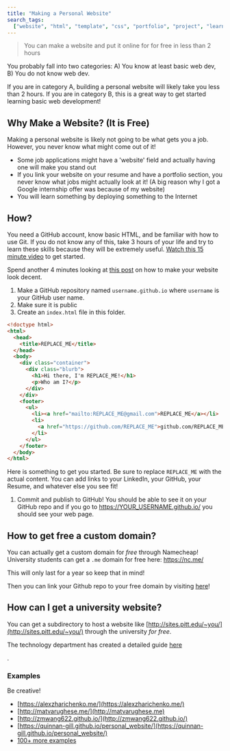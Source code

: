 ```yaml
---
title: "Making a Personal Website"
search_tags:
  ["website", "html", "template", "css", "portfolio", "project", "learn"]
---
```


> You can make a website and put it online for for free in less than 2 hours

You probably fall into two categories: A) You know at least basic web dev, B) You do not know web dev.

If you are in category A, building a personal website will likely take you less than 2 hours. If you are in category B, this is a great way to get started learning basic web development!

## Why Make a Website? (It is Free)

Making a personal website is likely not going to be what gets you a job. However, you never know what might come out of it!

- Some job applications might have a 'website' field and actually having one will make you stand out
- If you link your website on your resume and have a portfolio section, you never know what jobs might actually look at it! (A big reason why I got a Google internship offer was because of my website)
- You will learn something by deploying something to the Internet

## How?

You need a GitHub account, know basic HTML, and be familiar with how to use Git. If you do not know any of this, take 3 hours of your life and try to learn these skills because they will be extremely useful. [Watch this 15 minute video](https://www.youtube.com/watch?v=fQLK8Ib_SKk) to get started.

Spend another 4 minutes looking at [this post](https://jgthms.com/web-design-in-4-minutes/) on how to make your website look decent.

<!-- TODO link webdev skill -->

1. Make a GitHub repository named `username.github.io` where `username` is your GitHub user name.
1. Make sure it is public
1. Create an `index.html` file in this folder.

```html
<!doctype html>
<html>
  <head>
    <title>REPLACE_ME</title>
  </head>
  <body>
    <div class="container">
      <div class="blurb">
        <h1>Hi there, I'm REPLACE_ME!</h1>
        <p>Who am I?</p>
      </div>
    </div>
    <footer>
      <ul>
        <li><a href="mailto:REPLACE_ME@gmail.com">REPLACE_ME</a></li>
        <li>
          <a href="https://github.com/REPLACE_ME">github.com/REPLACE_ME</a>
        </li>
      </ul>
    </footer>
  </body>
</html>
```

Here is something to get you started. Be sure to replace `REPLACE_ME` with the actual content. You can add links to your LinkedIn, your GitHub, your Resume, and whatever else you see fit!

1. Commit and publish to GitHub! You should be able to see it on your GitHub repo and if you go to https://YOUR_USERNAME.github.io/ you should see your web page.

## How to get free a custom domain?

You can actually get a custom domain for _free_ through Namecheap! University students can get a `.me` domain for free here: https://nc.me/

This will only last for a year so keep that in mind!

Then you can link your Github repo to your free domain by visiting [here](https://www.namecheap.com/support/knowledgebase/article.aspx/9645/2208/how-do-i-link-my-domain-to-github-pages/)!

## How can I get a university website?

You can get a subdirectory to host a website like [http://sites.pitt.edu/~you/](http://sites.pitt.edu/~you/) through the university _for free_.

The technology department has created a detailed guide [here](https://www.technology.pitt.edu/help-desk/how-to-documents/creating-your-own-website)

.

### Examples

Be creative!

- [https://alexzharichenko.me/](https://alexzharichenko.me/)
- [http://matvarughese.me/](http://matvarughese.me)
- [http://zmwang622.github.io/](http://zmwang622.github.io/)
- [https://quinnan-gill.github.io/personal_website/](https://quinnan-gill.github.io/personal_website/)
- [100+ more examples](https://github.com/HackathonHackers/personal-sites)

